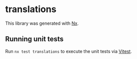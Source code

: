 # translations

This library was generated with [Nx](https://nx.dev).

## Running unit tests

Run `nx test translations` to execute the unit tests via [Vitest](https://vitest.dev/).
